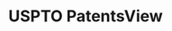 ---
bigquery: https://console.cloud.google.com/bigquery?p=patents-public-data&d=patentsview&page=dataset
citation: Attribution should be given to PatentsView for use, distribution, or derivative
  works.
code: https://github.com/CSSIP-AIR/PatentsView-Code-Snippets/
contributors: USPTO
cost: None
description: 'PatentsView includes US patent data including raw data (summaries, applications,
  pregrant applications), disambugations of inventors and assignees, and inventor
  gender estimates.  Also foreign priority data, # of figures and sheets, and government
  interest statements.'
documentation: https://patentsview.org/query/builder-faqs
last_edit: 04/09/2022, 03:59:36
location: https://patentsview.org/
maintained_by: USPTO
record_creation_timestamp: 12/2/2020 17:20:46
schema_fields:
- contract_award_number
- subclass_id
- rawassignee_id
- lapse_of_patent
- latlong
- text
- disamb_assignee_id_20190312
- disamb_inventor_id_20200331
- disamb_inventor_id_20190820
- disamb_assignee_id_20200331
- length
- section
- subcategory_id
- classification_status
- name
- num
- abstract
- patent_id
- disamb_assignee_id_20181127
- subgroup
- disamb_inventor_id_20200630
- organization
- attribution_status
- state
- country_transformed
- disamb_inventor_id_20170307
- classification_level
- name_last
- longitude
- _102_date
- num_claims
- city
- number
- disamb_assignee_id_20200929
- doc_type
- dependent
- term_grant
- disamb_inventor_id_20201229
- citation_id
- kind
- classification_value
- inventor_id
- subsection_id
- disamb_assignee_id_20191008
- field_title
- mainclass_id
- subclass
- status
- term_disclaimer
- male
- rawlocation_id
- rule_47
- doctype
- exemplary
- variety
- category
- filename
- field_id
- fname
- organization_id
- withdrawn
- term_extension
- disamb_inventor_id_20170808
- id
- disamb_assignee_id_20190820
- latin_name
- state_fips
- county
- designation
- ipc_class
- role
- section_id
- latitude
- f102_date
- disamb_inventor_id_20190312
- subgroup_id
- rawinventor_id
- level_three
- male_flag
- num_sheets
- ipc_version_indicator
- level_two
- disamb_inventor_id_20171226
- f371_date
- applicant_type
- disamb_inventor_id_20191231
- sector_title
- assignee_id
- num_figures
- disamb_inventor_id_20191008
- symbol_position
- action_date
- disamb_inventor_id_20200929
- reldocno
- rel_id
- disamb_assignee_id_20191231
- date
- deceased
- disamb_inventor_id_20181127
- name_first
- series_code
- classification_data_source
- disamb_inventor_id_20171003
- category_id
- lawyer_id
- sequence
- uuid
- gi_statement
- lname
- title
- type
- disamb_inventor_id_20180528
- application_id
- relkind
- group_id
- level_one
- main_group
- _371_date
- location_id
- disamb_assignee_id_20200630
- publication_number
- county_fips
- disclaimer_date
- country
- group
shortname: patentsview
tags:
- disambiguation
- United States
- gender
terms_of_use: Creative Commons Attribution 4.0 International License.
timeframe: 1963-1999
title: USPTO PatentsView
uuid: cf1780b1-e265-4e49-8d1d-83b9cfe0fd9a
---
